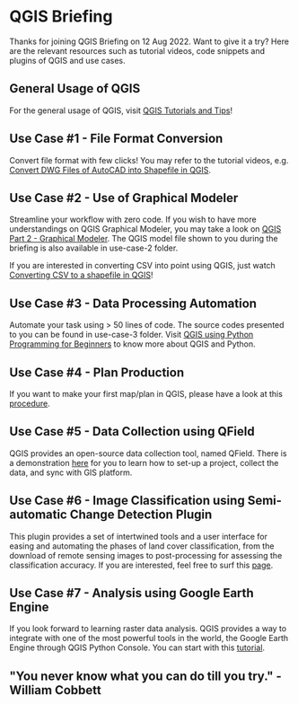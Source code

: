 # QGIS Briefing
Thanks for joining QGIS Briefing on 12 Aug 2022. Want to give it a try? Here are the relevant resources such as tutorial videos, code snippets and plugins of QGIS and use cases.

## General Usage of QGIS
For the general usage of QGIS, visit [QGIS Tutorials and Tips](https://www.qgistutorials.com/en/index.html)!

## Use Case #1 - File Format Conversion
Convert file format with few clicks! You may refer to the tutorial videos, e.g. [Convert DWG Files of AutoCAD into Shapefile in QGIS](https://youtu.be/qloaSsrNeAQ).

## Use Case #2 - Use of Graphical Modeler
Streamline your workflow with zero code. If you wish to have more understandings on QGIS Graphical Modeler, you may take a look on [QGIS Part 2 - Graphical Modeler](https://youtu.be/fjxJwMSp0K4). The QGIS model file shown to you during the briefing is also available in use-case-2 folder.

If you are interested in converting CSV into point using QGIS, just watch [Converting CSV to a shapefile in QGIS](https://youtu.be/drIpvJm7OMs)!

## Use Case #3 - Data Processing Automation
Automate your task using > 50 lines of code. The source codes presented to you can be found in use-case-3 folder. Visit [QGIS using Python Programming for Beginners](https://youtu.be/dpJqmLIaELk) to know more about QGIS and Python.

## Use Case #4 - Plan Production
If you want to make your first map/plan in QGIS, please have a look at this [procedure](https://www.qgistutorials.com/en/docs/making_a_map.html).

## Use Case #5 - Data Collection using QField
QGIS provides an open-source data collection tool, named QField. There is a demonstration [here](https://www.youtube.com/watch?v=5qE22Iz6ymA) for you to learn how to set-up a project, collect the data, and sync with GIS platform.

## Use Case #6 - Image Classification using Semi-automatic Change Detection Plugin
This plugin provides a set of intertwined tools and a user interface for easing and automating the phases of land cover classification, from the download of remote sensing images to post-processing for assessing the classification accuracy. If you are interested, feel free to surf this [page](https://fromgistors.blogspot.com/p/semi-automatic-classification-plugin.html).

## Use Case #7 - Analysis using Google Earth Engine
If you look forward to learning raster data analysis. QGIS provides a way to integrate with one of the most powerful tools in the world, the Google Earth Engine through QGIS Python Console. You can start with this [tutorial](https://github.com/giswqs/qgis-earthengine-examples/).

## "You never know what you can do till you try." - William Cobbett

